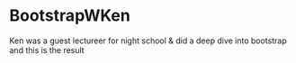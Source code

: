 # BootstrapWKen

Ken was a guest lectureer for night school & did a deep dive into bootstrap and this is the result
